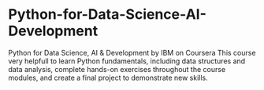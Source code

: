 # Python-for-Data-Science-AI-Development
Python for Data Science, AI &amp; Development by IBM on Coursera 
This course very helpfull to learn Python fundamentals, including data structures and data analysis, complete hands-on exercises throughout the course modules, and create a final project to demonstrate new skills. 
